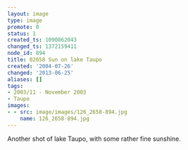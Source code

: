 ```yaml
---
layout: image
type: image
promote: 0
status: 1
created_ts: 1090862043
changed_ts: 1372159411
node_id: 894
title: 02658 Sun on lake Taupo
created: '2004-07-26'
changed: '2013-06-25'
aliases: []
tags:
- 2003/11 - November 2003
- Taupo
images:
- - src: image/images/126_2658-894.jpg
    name: 126_2658-894.jpg
---
```

Another shot of lake Taupo, with some rather fine sunshine.
